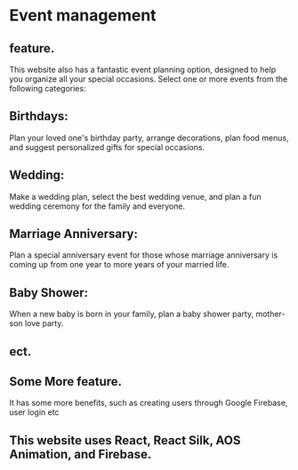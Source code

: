 # Event management

## feature.
This website also has a fantastic event planning option, designed to help you organize all your special occasions. Select one or more events from the following categories:

## Birthdays: 
Plan your loved one's birthday party, arrange decorations, plan food menus, and suggest personalized gifts for special occasions.

## Wedding: 
Make a wedding plan, select the best wedding venue, and plan a fun wedding ceremony for the family and everyone.

## Marriage Anniversary:
 ​​Plan a special anniversary event for those whose marriage anniversary is coming up from one year to more years of your married life.

## Baby Shower: 
When a new baby is born in your family, plan a baby shower party, mother-son love party.
## ect.
  
  ## ‍Some More feature.
  It has some more benefits, such as creating users through Google Firebase, user login etc


## This website uses React, React Silk, AOS Animation, and Firebase.